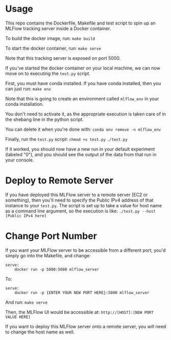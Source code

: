 # Usage
This repo contains the Dockerfile, Makefile and test script to spin up an MLFlow tracking server inside a Docker container.

To build the docker image, run:
`make build`

To start the docker container, run:
`make serve`

Note that this tracking server is exposed on port 5000.

If you've started the docker container on your local machine, we can now move on to executing the `test.py` script.

First, you must have conda installed.
If you have conda installed, then you can just run:
`make env`

Note that this is going to create an environment called `mlflow_env` in your conda installation.

You don't need to activate it, as the appropriate execution is taken care of in the shebang line in the python script.

You can delete it when you're done with:
`conda env remove -n mlflow_env`

Finally, run the `test.py` script:
`chmod +x test.py`
`./test.py`

If it worked, you should now have a new run in your default experiment (labeled "0"), and you should see the output of the data from that run in your console.

# Deploy to Remote Server
If you have deployed this MLFlow server to a remote server (EC2 or something), then you'll need to specify the Public IPv4 address of that instance to your `test.py`.
The script is set up to take a value for host name as a command line argument, so the execution is like:
`./test.py --host [Public IPv4 here]`
# Change Port Number
If you want your MLFlow server to be accessible from a different port, you'd simply go into the Makefile, and change:

```
serve:
	docker run -p 5000:5000 mlflow_server
```

To:
```
serve:
	docker run -p {ENTER YOUR NEW PORT HERE}:5000 mlflow_server
```

And run:
`make serve`

Then, the MLFlow UI would be accessible at:
`http://[HOST]:[NEW PORT VALUE HERE]`

If you want to deploy this MLFlow server onto a remote server, you will need to change the host name as well.

